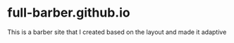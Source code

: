 # full-barber.github.io
This is a barber site that I created based on the layout and made it adaptive
